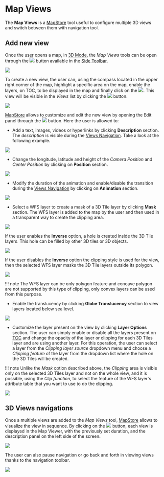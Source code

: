 # Map Views

The **Map Views** is a [MapStore](https://mapstore.geosolutionsgroup.com/mapstore/#/) tool useful to configure multiple 3D views and switch between them with navigation tool.

## Add new view

Once the user opens a map, in [3D Mode](navigation-toolbar.md#3d-navigation), the *Map Views* tools can be open through the <img src="../img/button/map-views-button.jpg" class="ms-docbutton" /> button available in the [Side Toolbar](mapstore-toolbars.md#side-toolbar).

<img src="../img/map-views/map-views-panel.jpg" class="ms-docimage"/>

To create a new view, the user can, using the compass located in the upper right corner of the map, highlight a specific area on the map, enable the layers, on TOC, to be displayed in the map and finally click on the <img src="../img/button/+++.jpg" class="ms-docbutton" />. This view will be visible in the *Views* list by clicking the <img src="../img/button/timeline-layers-list-button.jpg" class="ms-docbutton" /> button.

<img src="../img/map-views/add-view.gif" class="ms-docimage"/>

[MapStore](https://mapstore.geosolutionsgroup.com/mapstore/#/) allows to customize and edit the new view by opening the Edit panel through the <img src="../img/button/editing-button.jpg" class="ms-docbutton" /> button. Here the user is allowed to:

* Add a text, images, videos or hyperlinks by clicking **Description** section. The *description* is visible during the [Views Navigation](map-views.md#3d-views-navigations). Take a look at the following example.

<img src="../img/map-views/description.jpg" class="ms-docimage"/>

* Change the longitude, latitude and height of the *Camera Position* and *Center Position* by clicking on **Position** section.

<img src="../img/map-views/position.jpg" class="ms-docimage"/>

* Modify the duration of the animation and enable/disable the transition during the [Views Navigation](map-views.md#3d-views-navigations) by clicking on **Animation** section.

<img src="../img/map-views/animation.jpg" class="ms-docimage"/>

* Select a WFS layer to create a mask of a 3D Tile layer by clicking **Mask** section. The WFS layer is added to the map by the user and then used in a transparent way to create the clipping area.

<img src="../img/map-views/mask-panel.jpg" class="ms-docimage"/>

If the user enables the **Inverse** option, a hole is created inside the 3D Tile layers. This hole can be filled by other 3D tiles or 3D objects.

<img src="../img/map-views/mask-inverse.jpg" class="ms-docimage"/>

If the user disables the **Inverse** option the clipping style is used for the view, then the selected WFS layer masks the 3D Tile layers outside its polygon.

<img src="../img/map-views/mask.jpg" class="ms-docimage"/>

!!! note
    The WFS layer can be only polygon feature and concave polygon are not supported by this type of clipping, only convex layers can be used from this purpose.

* Enable the translucency by clicking **Globe Translucency** section to view layers located below sea level.

<img src="../img/map-views/translucency.jpg" class="ms-docimage"/>

* Customize the layer present on the view by clicking **Layer Options** section. The user can simply enable or disable all the layers present on [TOC](toc.md#table-of-contents) and change the opacity of the layer or clipping for each 3D Tiles layer and are using another layer.
For this operation, the user can select a layer from the *Clipping layer source* dropdown menu and choose a *Clipping feature* of the layer from the dropdown list where the hole on the 3D Tiles will be created.

!!! note
    Unlike the *Mask* option described above, the *Clipping* area is visible only on the selected 3D Tiles layer and not on the whole view, and it is possible, using the *Clip function*, to select the feature of the WFS layer's attribute table that you want to use to do the clipping.

<img src="../img/map-views/clipping.gif" class="ms-docimage"/>

## 3D Views navigations

Once a multiple views are added to the *Map Views* tool, [MapStore](https://mapstore.geosolutionsgroup.com/mapstore/#/) allows to visualize the view in sequence. By clicking on the <img src="../img/button/timeline-play-button.jpg" class="ms-docbutton" /> button, each view is displayed in the Map Viewer, with the previously set duration, and the description panel on the left side of the screen.

<img src="../img/map-views/views-navigation.gif" class="ms-docimage"/>

The user can also pause navigation or go back and forth in viewing views thanks to the navigation toolbar.

<img src="../img/map-views/views-navigation-toolbar.jpg" class="ms-docimage"/>
